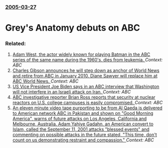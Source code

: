 ### [2005-03-27](/news/2005/03/27/index.md)

#  Grey's Anatomy debuts on ABC




### Related:

1. [Adam West, the actor widely known for playing Batman in the ABC series of the same name during the 1960's, dies from leukemia. ](/news/2017/06/9/adam-west-the-actor-widely-known-for-playing-batman-in-the-abc-series-of-the-same-name-during-the-1960-s-dies-from-leukemia.md) _Context: ABC_
2. [ Charles Gibson announces he will step down as anchor of World News and retire from ABC in January 2010. Diane Sawyer will replace him at ABC World News. ](/news/2009/09/2/charles-gibson-announces-he-will-step-down-as-anchor-of-world-news-and-retire-from-abc-in-january-2010-diane-sawyer-will-replace-him-at-ab.md) _Context: ABC_
3. [ US Vice President Joe Biden says in an ABC interview that Washington will not interfere in an Israeli attack on Iran. ](/news/2009/07/5/us-vice-president-joe-biden-says-in-an-abc-interview-that-washington-will-not-interfere-in-an-israeli-attack-on-iran.md) _Context: ABC_
4. [ ABC investigative reporter Brian Ross reports that security at nuclear reactors on U.S. college campuses is easily compromised. ](/news/2005/10/13/abc-investigative-reporter-brian-ross-reports-that-security-at-nuclear-reactors-on-u-s-college-campuses-is-easily-compromised.md) _Context: ABC_
5. [ An eleven minute video tape purporting to be from Al Qaeda is delivered to American network ABC in Pakistan and shown on "Good Morning America", warns of future attacks on Los Angeles, California and Melbourne, Australia. Adam Yahiye Gadahn, an American convert to Islam, called the September 11, 2001 attacks "blessed events" and commenting on possible attacks in the future stated, "This time, don't count on us demonstrating restraint and compassion." ](/news/2005/09/11/an-eleven-minute-video-tape-purporting-to-be-from-al-qaeda-is-delivered-to-american-network-abc-in-pakistan-and-shown-on-good-morning-amer.md) _Context: ABC_
